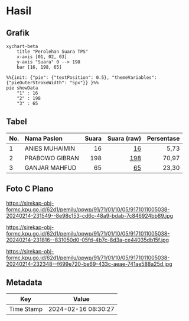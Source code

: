 # Hasil

## Grafik

```mermaid
xychart-beta
    title "Perolehan Suara TPS"
    x-axis [01, 02, 03]
    y-axis "Suara" 0 --> 198
    bar [16, 198, 65]
```

```mermaid
%%{init: {"pie": {"textPosition": 0.5}, "themeVariables": {"pieOuterStrokeWidth": "5px"}} }%%
pie showData
    "1" : 16
    "2" : 198
    "3" : 65
```

## Tabel

| No. | Nama Paslon    | Suara | Suara (raw) | Persentase |
|:--- |:-------------- | -----:| -----------:| ----------:|
| 1   | ANIES MUHAIMIN | 16    | [16][p-1]   | 5,73       |
| 2   | PRABOWO GIBRAN | 198   | [198][p-2]  | 70,97      |
| 3   | GANJAR MAHFUD  | 65    | [65][p-3]   | 23,30      |


[p-1]: https://github.com/gigit-pemilu/pemilu-2024-91-papua/blob/main/pilpres/hitung-suara/sub/91-papua/sub/71-kota-jayapura/sub/01-jayapura-utara/sub/1005-tanjung-ria/sub/038-tps/sub/paslon-1.txt
[p-2]: https://github.com/gigit-pemilu/pemilu-2024-91-papua/blob/main/pilpres/hitung-suara/sub/91-papua/sub/71-kota-jayapura/sub/01-jayapura-utara/sub/1005-tanjung-ria/sub/038-tps/sub/paslon-2.txt
[p-3]: https://github.com/gigit-pemilu/pemilu-2024-91-papua/blob/main/pilpres/hitung-suara/sub/91-papua/sub/71-kota-jayapura/sub/01-jayapura-utara/sub/1005-tanjung-ria/sub/038-tps/sub/paslon-3.txt

## Foto C Plano

https://sirekap-obj-formc.kpu.go.id/62d1/pemilu/ppwp/91/71/01/10/05/9171011005038-20240214-231549--8e98c153-cd6c-48a9-bdab-7c846924bb89.jpg

https://sirekap-obj-formc.kpu.go.id/62d1/pemilu/ppwp/91/71/01/10/05/9171011005038-20240214-231816--831050d0-05fd-4b7c-8d3a-ce44035db15f.jpg

https://sirekap-obj-formc.kpu.go.id/62d1/pemilu/ppwp/91/71/01/10/05/9171011005038-20240214-232348--f699e720-be69-433c-aeae-741ae588a25d.jpg


## Metadata

| Key        | Value               |
| ---------- | ------------------- |
| Time Stamp | 2024-02-16 08:30:27 |



